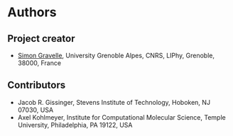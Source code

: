 Authors
=======

Project creator
---------------

- [Simon Gravelle](https://github.com/simongravelle), University Grenoble Alpes, CNRS, LIPhy, Grenoble, 38000, France

Contributors
------------

- Jacob R. Gissinger, Stevens Institute of Technology, Hoboken, NJ 07030, USA
- Axel Kohlmeyer, Institute for Computational Molecular Science, Temple University, Philadelphia, PA 19122, USA
